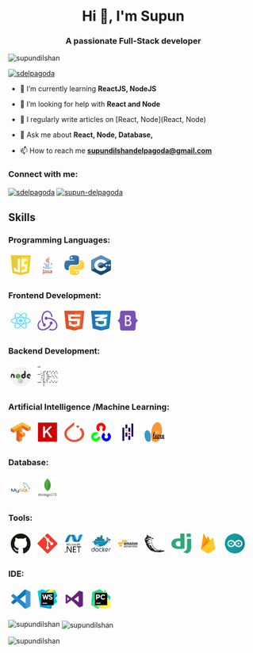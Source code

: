 <h1 align="center">Hi 👋, I'm Supun</h1>
<h3 align="center">A passionate Full-Stack developer</h3>

<p align="left"> <img src="https://komarev.com/ghpvc/?username=supundilshan&label=Profile%20views&color=0e75b6&style=flat" alt="supundilshan" /> </p>

<p align="left"> <a href="https://twitter.com/sdelpagoda" target="blank"><img src="https://img.shields.io/twitter/follow/sdelpagoda?logo=twitter&style=for-the-badge" alt="sdelpagoda" /></a> </p>

- 🌱 I’m currently learning **ReactJS, NodeJS**

- 🤝 I’m looking for help with **React and Node**

- 📝 I regularly write articles on [React, Node](React, Node)

- 💬 Ask me about **React, Node, Database,**

- 📫 How to reach me **supundilshandelpagoda@gmail.com**

<h3 align="left">Connect with me:</h3>
<p align="left">
<a href="https://twitter.com/sdelpagoda" target="blank"><img align="center" src="https://raw.githubusercontent.com/rahuldkjain/github-profile-readme-generator/master/src/images/icons/Social/twitter.svg" alt="sdelpagoda" height="30" width="40" /></a>
<a href="https://linkedin.com/in/supun-delpagoda" target="blank"><img align="center" src="https://raw.githubusercontent.com/rahuldkjain/github-profile-readme-generator/master/src/images/icons/Social/linked-in-alt.svg" alt="supun-delpagoda" height="30" width="40" /></a>
</p>

<h2> Skills </h2>
<h3 align="left">Programming Languages:</h3>

<p align="left">
    <img src="Images/Languages/javascript.svg" alt="javascript" width="40" height="40" style="margin: 5px;" />
    <img src="Images/Languages/java.svg" alt="java" width="40" height="40" style="margin: 5px;" />
    <img src="Images/Languages/python.svg" alt="python" width="40" height="40" style="margin: 5px;" />
    <img src="Images/Languages/cplus.svg" alt="cplus" width="40" height="40" style="margin: 5px;" />
</p>

<h3 align="left">Frontend Development:</h3>

<p align="left">
    <img src="Images/FrontEnd/react.svg" alt="react" width="40" height="40" style="margin: 5px;" />
    <img src="Images/FrontEnd/redux.svg" alt="redux" width="40" height="40" style="margin: 5px;" />
    <img src="Images/FrontEnd/html.svg" alt="html" width="40" height="40" style="margin: 5px;" />
    <img src="Images/FrontEnd/css.svg" alt="css" width="40" height="40" style="margin: 5px;" />
    <img src="Images/FrontEnd/bootstrap.svg" alt="bootstrap" width="40" height="40" style="margin: 5px;" />
</p>

<h3 align="left">Backend Development:</h3>

<p align="left">
    <img src="Images/BackEnd/nodejs.svg" alt="nodejs" width="40" height="40" style="margin: 5px;" />
    <img src="Images/BackEnd/express.svg" alt="express" width="40" height="40" style="margin: 5px;" />
</p>

<h3 align="left">Artificial Intelligence /Machine Learning:</h3>

<p align="left">
    <img src="Images/AI_ML/tensorflow.svg" alt="tensorflow" width="40" height="40" style="margin: 5px;" />
    <img src="Images/AI_ML/Keras.svg" alt="Keras" width="40" height="40" style="margin: 5px;" />
    <img src="Images/AI_ML/PyTorch.svg" alt="PyTorch" width="40" height="40" style="margin: 5px;" />
    <img src="Images/AI_ML/opencv.svg" alt="opencv" width="40" height="40" style="margin: 5px;" />
    <img src="Images/AI_ML/pandas.svg" alt="pandas" width="40" height="40" style="margin: 5px;" />
    <img src="Images/AI_ML/Scikit_learn.svg" alt="Scikit_learn" width="40" height="40" style="margin: 5px;" />
</p>

<h3 align="left">Database:</h3>

<p align="left">
    <img src="Images/Database/mysql.svg" alt="mysql" width="40" height="40" style="margin: 5px;" />
    <img src="Images/Database/mongodb.svg" alt="mongodb" width="40" height="40" style="margin: 5px;" />
</p>

<h3 align="left">Tools:</h3>

<p align="left">
    <img src="Images/Tools/github.svg" alt="github" width="40" height="40" style="margin: 5px;" />
    <img src="Images/Tools/git.svg" alt="git" width="40" height="40" style="margin: 5px;" />
    <img src="Images/Tools/dot-net.svg" alt="dot-net" width="40" height="40" style="margin: 5px;" />
    <img src="Images/Tools/docker.svg" alt="docker" width="40" height="40" style="margin: 5px;" />
    <img src="Images/Tools/AWS.svg" alt="AWS" width="40" height="40" style="margin: 5px;" />
    <img src="Images/Tools/flask.svg" alt="flask" width="40" height="40" style="margin: 5px;" />
    <img src="Images/Tools/django.svg" alt="django" width="40" height="40" style="margin: 5px;" />
    <img src="Images/Tools/firebase.svg" alt="firebase" width="40" height="40" style="margin: 5px;" />
    <img src="Images/Tools/arduino.svg" alt="arduino" width="40" height="40" style="margin: 5px;" />
</p>

<h3 align="left">IDE:</h3>

<p align="left">
    <img src="Images/IDE/visual-studio-code.svg" alt="visual-studio-code" width="40" height="40" style="margin: 5px;" />
    <img src="Images/IDE/webstorm.svg" alt="webstorm" width="40" height="40" style="margin: 5px;" />
    <img src="Images/IDE/visual-studio.svg" alt="visual-studio" width="40" height="40" style="margin: 5px;" />
    <img src="Images/IDE/PyCharm.svg" alt="PyCharm" width="40" height="40" style="margin: 5px;" />
</p>

<p><img align="left" src="https://github-readme-stats.vercel.app/api/top-langs?username=supundilshan&show_icons=true&locale=en&layout=compact" alt="supundilshan" /></p>

<p>&nbsp;<img align="center" src="https://github-readme-stats.vercel.app/api?username=supundilshan&show_icons=true&locale=en" alt="supundilshan" /></p>

<p><img align="center" src="https://github-readme-streak-stats.herokuapp.com/?user=supundilshan&" alt="supundilshan" /></p>
